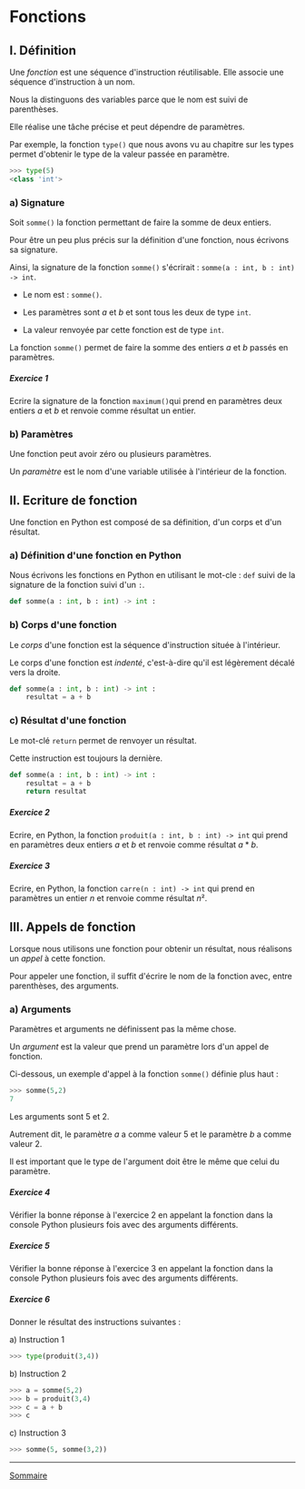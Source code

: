 # Fonctions

## I. Définition

Une *fonction* est une séquence d'instruction réutilisable. Elle associe une séquence d'instruction à un nom.

Nous la distinguons des variables parce que le nom est suivi de parenthèses.

Elle réalise une tâche précise et peut dépendre de paramètres.

Par exemple, la fonction `type()` que nous avons vu au chapitre sur les types permet d'obtenir le type de la valeur passée en paramètre.

```python
>>> type(5)
<class 'int'>
```

### a) Signature

Soit `somme()` la fonction permettant de faire la somme de deux entiers.

Pour être un peu plus précis sur la définition d'une fonction, nous écrivons sa signature.

Ainsi, la signature de la fonction `somme()` s'écrirait : `somme(a : int, b : int) -> int`.

- Le nom est : `somme()`.

- Les paramètres sont $`a`$ et $`b`$ et sont tous les deux de type `int`.

- La valeur renvoyée par cette fonction est de type `int`.

La fonction `somme()` permet de faire la somme des entiers $a$ et $b$ passés en paramètres.

##### Exercice 1

Ecrire la signature de la fonction ``maximum()``qui prend en paramètres deux entiers $a$ et $b$ et renvoie comme résultat un entier.

### b) Paramètres

Une fonction peut avoir zéro ou plusieurs paramètres.

Un *paramètre* est le nom d'une variable utilisée à l'intérieur de la fonction.

## II. Ecriture de fonction

Une fonction en Python est composé de sa définition, d'un corps et d'un résultat.

### a) Définition d'une fonction en Python

Nous écrivons les fonctions en Python en utilisant le mot-cle : `def` suivi de la signature de la fonction suivi d'un `:`.

```python
def somme(a : int, b : int) -> int :
```

### b) Corps d'une fonction

Le *corps* d'une fonction est la séquence d'instruction située à l'intérieur.

Le corps d'une fonction est *indenté*, c'est-à-dire qu'il est légèrement décalé vers la droite.

```python
def somme(a : int, b : int) -> int :
    resultat = a + b
```

### c) Résultat d'une fonction

Le mot-clé `return` permet de renvoyer un résultat.

Cette instruction est toujours la dernière.

```python
def somme(a : int, b : int) -> int :
    resultat = a + b
    return resultat
```

##### Exercice 2

Ecrire, en Python, la fonction ``produit(a : int, b : int) -> int`` qui prend en paramètres deux entiers $a$ et $b$ et renvoie comme résultat $`a * b`$.

##### Exercice 3

Ecrire, en Python, la fonction `carre(n : int) -> int` qui prend en paramètres un entier $n$ et renvoie comme résultat $`n²`$.

## III. Appels de fonction

Lorsque nous utilisons une fonction pour obtenir un résultat, nous réalisons un *appel* à cette fonction.

Pour appeler une fonction, il suffit d'écrire le nom de la fonction avec, entre parenthèses, des arguments.

### a) Arguments

Paramètres et arguments ne définissent pas la même chose.

Un *argument* est la valeur que prend un paramètre lors d'un appel de fonction.

Ci-dessous, un exemple d'appel à la fonction `somme()` définie plus haut :

```python
>>> somme(5,2)
7
```

Les arguments sont $`5`$ et $`2`$.

Autrement dit, le paramètre $`a`$ a comme valeur $`5`$ et le paramètre $`b`$ a comme valeur $`2`$.

Il est important que le type de l'argument doit être le même que celui du paramètre.

##### Exercice 4

Vérifier la bonne réponse à l'exercice 2 en appelant la fonction dans la console Python plusieurs fois avec des arguments différents.

##### Exercice 5

Vérifier la bonne réponse à l'exercice 3 en appelant la fonction dans la console Python plusieurs fois avec des arguments différents.

##### Exercice 6

Donner le résultat des instructions suivantes :

a) Instruction 1

```python
>>> type(produit(3,4))
```

b) Instruction 2

```python
>>> a = somme(5,2)
>>> b = produit(3,4)
>>> c = a + b
>>> c
```

c) Instruction 3

```python
>>> somme(5, somme(3,2))
```
___________

[Sommaire](./../../seconde/)
